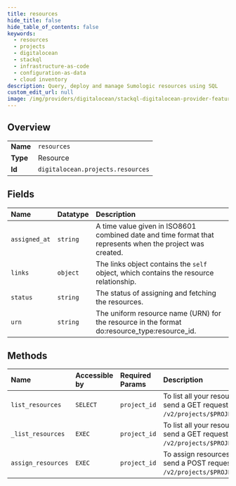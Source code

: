 ```yaml
---
title: resources
hide_title: false
hide_table_of_contents: false
keywords:
  - resources
  - projects
  - digitalocean    
  - stackql
  - infrastructure-as-code
  - configuration-as-data
  - cloud inventory
description: Query, deploy and manage Sumologic resources using SQL
custom_edit_url: null
image: /img/providers/digitalocean/stackql-digitalocean-provider-featured-image.png
---
```

  
    

## Overview
<table><tbody>
<tr><td><b>Name</b></td><td><code>resources</code></td></tr>
<tr><td><b>Type</b></td><td>Resource</td></tr>
<tr><td><b>Id</b></td><td><code>digitalocean.projects.resources</code></td></tr>
</tbody></table>

## Fields
| Name | Datatype | Description |
|:-----|:---------|:------------|
| `assigned_at` | `string` | A time value given in ISO8601 combined date and time format that represents when the project was created. |
| `links` | `object` | The links object contains the `self` object, which contains the resource relationship. |
| `status` | `string` | The status of assigning and fetching the resources. |
| `urn` | `string` | The uniform resource name (URN) for the resource in the format do:resource_type:resource_id. |
## Methods
| Name | Accessible by | Required Params | Description |
|:-----|:--------------|:----------------|:------------|
| `list_resources` | `SELECT` | `project_id` | To list all your resources in a project, send a GET request to `/v2/projects/$PROJECT_ID/resources`. |
| `_list_resources` | `EXEC` | `project_id` | To list all your resources in a project, send a GET request to `/v2/projects/$PROJECT_ID/resources`. |
| `assign_resources` | `EXEC` | `project_id` | To assign resources to a project, send a POST request to `/v2/projects/$PROJECT_ID/resources`. |
